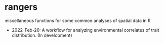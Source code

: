 # rangers
miscellaneous functions for some common analyses of spatial data in R


- 2022-Feb-20:
A workflow for analyzing environmental correlates of trait distribution.
(In development)

 
 
